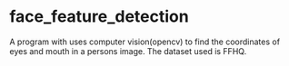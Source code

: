 # face_feature_detection
A program with uses computer vision(opencv) to find the coordinates of eyes and mouth in a persons image. The dataset used is FFHQ.
